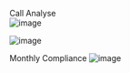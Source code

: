 
Call Analyse  
![image](https://github.com/user-attachments/assets/6da8d008-cc94-4956-894f-3b670ea89414)  


![image](https://github.com/user-attachments/assets/25f404a6-9f6b-4321-914d-29fa95d99226)

Monthly Compliance
![image](https://github.com/user-attachments/assets/d458031b-e341-4dea-8824-a7bb3fd1926a)
